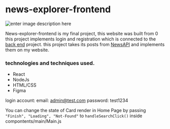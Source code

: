 # news-explorer-frontend
![enter image description here](https://i.imgur.com/PxzYZoO.png)

News-explorer-frontend is my final project, this website was built from 0 this project implements login and registration which is connected to the [back end](https://github.com/Michael-Ivlev/news-explorer-api) project. this project takes its posts from [NewsAPI](https://newsapi.org/) and implements them on my website.


### technologies and techniques used.

* React
* NodeJs
* HTML/CSS
* Figma

login account:
email: admin@test.com
password: test1234

You can change the state of Card render in Home Page by passing ```"Finish", "Loading", "Not-Found"``` to ```handleSearchClick()``` inside compontents/main/Main.js




